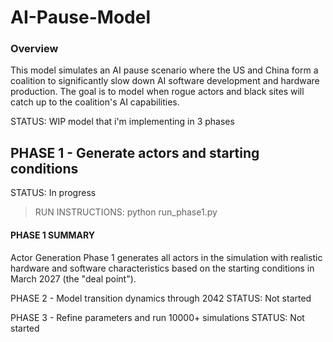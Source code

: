 # AI-Pause-Model

### Overview
This model simulates an AI pause scenario where the US and China form a coalition to significantly slow down AI software development and hardware production. The goal is to model when rogue actors and black sites will catch up to the coalition's AI capabilities.

STATUS: WIP model that i'm implementing in 3 phases

## PHASE 1 - Generate actors and starting conditions
STATUS: In progress

> RUN INSTRUCTIONS: python run_phase1.py

#### PHASE 1 SUMMARY

Actor Generation
Phase 1 generates all actors in the simulation with realistic hardware and software characteristics based on the starting conditions in March 2027 (the "deal point").


PHASE 2 - Model transition dynamics through 2042
STATUS: Not started

PHASE 3 - Refine parameters and run 10000+ simulations
STATUS: Not started

